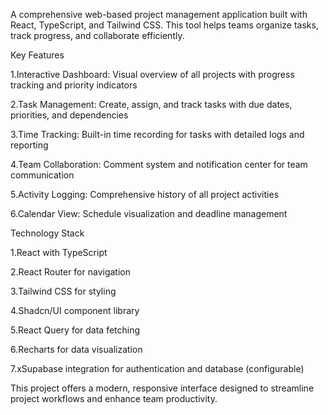 A comprehensive web-based project management application built with React, TypeScript, and Tailwind CSS. This tool helps teams organize tasks, track progress, and collaborate efficiently.

Key Features

1.Interactive Dashboard: Visual overview of all projects with progress tracking and priority indicators

2.Task Management: Create, assign, and track tasks with due dates, priorities, and dependencies

3.Time Tracking: Built-in time recording for tasks with detailed logs and reporting

4.Team Collaboration: Comment system and notification center for team communication

5.Activity Logging: Comprehensive history of all project activities

6.Calendar View: Schedule visualization and deadline management

Technology Stack

1.React with TypeScript

2.React Router for navigation

3.Tailwind CSS for styling

4.Shadcn/UI component library

5.React Query for data fetching

6.Recharts for data visualization

7.xSupabase integration for authentication and database (configurable)

This project offers a modern, responsive interface designed to streamline project workflows and enhance team productivity.

